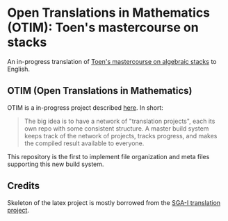 # Open Translations in Mathematics (OTIM): Toen's mastercourse on stacks

An in-progress translation of [Toen's mastercourse on algebraic stacks](https://perso.math.univ-toulouse.fr/btoen/videos-lecture-notes-etc/) to English.

## OTIM (Open Translations in Mathematics)

OTIM is a in-progress project described [here](https://twitter.com/jakebian/status/1066727892732784640). In short:

> The big idea is to have a network of "translation projects", each its own repo with some consistent structure. A master build system keeps track of the network of projects, tracks progress, and makes the compiled result available to everyone.

This repository is the first to implement file organization and meta files supporting this new build system.


## Credits

Skeleton of the latex project is mostly borrowed from the [SGA-I translation project](https://github.com/jmoellermath/translate-SGAI).
